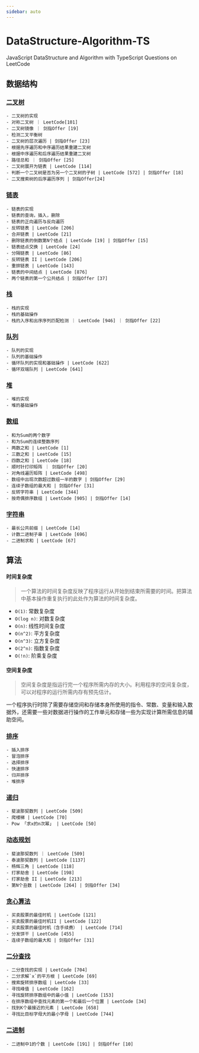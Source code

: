 ```yaml
---
sidebar: auto
---
```


# DataStructure-Algorithm-TS
JavaScript DataStructure and Algorithm with TypeScript
Questions on LeetCode

## 数据结构
### [二叉树](./ds/BinaryTree.md)
    - 二叉树的实现
    - 对称二叉树 ｜ LeetCode[101]
    - 二叉树镜像 ｜ 剑指Offer [19]
    - 检测二叉平衡树
    - 二叉树的层次遍历 | 剑指Offer [23]
    - 根据先序遍历和中序遍历结果重建二叉树
    - 根据中序遍历和后序遍历结果重建二叉树
    - 路径总和 ｜ 剑指Offer [25]
    - 二叉树展开为链表 | LeetCode [114]
    - 判断一个二叉树是否为另一个二叉树的子树 | LeetCode [572] | 剑指Offer [18]
    - 二叉搜索树的后序遍历序列 | 剑指Offer[24]

### [链表](./ds/LinkList.md)
    - 链表的实现
    - 链表的查询，插入，删除
    - 链表的正向遍历与反向遍历
    - 反转链表 | LeetCode [206]
    - 合并链表 | LeetCode [21]
    - 删除链表的倒数第N个结点 | LeetCode [19] | 剑指Offer [15]
    - 链表结点交换 | LeetCode [24]
    - 分隔链表 | LeetCode [86]
    - 反转链表 II | LeetCode [206]
    - 重排链表 | LeetCode [143]
    - 链表的中间结点 | LeetCode [876]
    - 两个链表的第一个公共结点 | 剑指Offer [37]

### [栈](./ds/Stack.md)
    - 栈的实现
    - 栈的基础操作
    - 栈的入序和出序序列匹配检测 ｜ LeetCode [946] ｜ 剑指Offer [22]

### [队列](./ds/Queue.md)
    - 队列的实现
    - 队列的基础操作
    - 循环队列的实现和基础操作 | LeetCode [622]
    - 循环双端队列 | LeetCode [641]

### [堆](./ds/Heap.md)
    - 堆的实现
    - 堆的基础操作
### [数组](./ds/Array.md)
    - 和为Sum的两个数字
    - 和为Sum的连续整数序列
    - 两数之和 | LeetCode [1]
    - 三数之和 | LeetCode [15]
    - 四数之和 | LeetCode [18]
    - 顺时针打印矩阵 ｜ 剑指Offer [20]
    - 对角线遍历矩阵 | LeetCode [498]
    - 数组中出现次数超过数组一半的数字 | 剑指Offer [29]
    - 连续子数组的最大和 | 剑指Offer [31]
    - 反转字符串 | LeetCode [344]
    - 按奇偶排序数组 | LeetCode [905] | 剑指Offer [14]

### [字符串](./ds/String.md)
    - 最长公共前缀 | LeetCode [14]
    - 计数二进制子串 | LeetCode [696]
    - 二进制求和 | LeetCode [67]

## 算法

#### 时间复杂度

> 一个算法的时间复杂度反映了程序运行从开始到结束所需要的时间。把算法中基本操作重复执行的此处作为算法的时间复杂度。

- `O(1)`: 常数复杂度
- `O(log n)`: 对数复杂度
- `O(n)`: 线性时间复杂度
- `O(n^2)`: 平方复杂度
- `O(n^3)`: 立方复杂度
- `O(2^n)`: 指数复杂度
- `O(!n)`: 阶乘复杂度

#### 空间复杂度

> 空间复杂度是指运行完一个程序所需内存的大小。利用程序的空间复杂度，可以对程序的运行所需内存有预先估计。

一个程序执行时除了需要存储空间和存储本身所使用的指令、常数、变量和输入数据外，还需要一些对数据进行操作的工作单元和存储一些为实现计算所需信息的辅助空间。


### [排序](./al/Sort.md)
    - 插入排序  
    - 冒泡排序
    - 选择排序
    - 快速排序
    - 归并排序
    - 堆排序

### [递归](./al/Recursion.md)
    - 斐波那契数列 | LeetCode [509]
    - 爬楼梯 | LeetCode [70]
    - Pow 「求x的n次幂」 | LeetCode [50]

### [动态规划](./al/DynamicProgramming.md)
    - 斐波那契数列 ｜ LeetCode [509]
    - 泰波那契数列 | LeetCode [1137]
    - 杨辉三角 | LeetCode [118]
    - 打家劫舍 | LeetCode [198]
    - 打家劫舍 II | LeetCode [213]
    - 第N个丑数 | LeetCode [264] | 剑指Offer [34]
### [贪心算法](./al/GreedAlgorithm.md)
    - 买卖股票的最佳时机 | LeetCode [121]
    - 买卖股票的最佳时机II | LeetCode [122]
    - 买卖股票的最佳时机（含手续费） | LeetCode [714]
    - 分发饼干 | LeetCode [455]
    - 连续子数组的最大和 | 剑指Offer [31]
### [二分查找](./al/Search.md)
    - 二分查找的实现 | LeetCode [704]
    - 二分求解`x`的平方根 | LeetCode [69]
    - 搜索旋转排序数组 | LeetCode [33]
    - 寻找峰值 | LeetCode [162]
    - 寻找旋转排序数组中的最小值 | LeetCode [153]
    - 在排序数组中查找元素的第一个和最后一个位置 | LeetCode [34]
    - 找到K个最接近的元素 | LeetCode [658]
    - 寻找比目标字母大的最小字母 | LeetCode [744]
### [二进制](./Binary.md)
    - 二进制中1的个数 | LeetCode [191] | 剑指Offer [10]